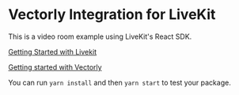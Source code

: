 # Vectorly Integration for LiveKit

This is a video room example using LiveKit's React SDK.

[Getting Started with Livekit](https://docs.livekit.io/guides/getting-started) 

[Getting started with Vectorly](https://cdn.vectorly.io/ai-filters/docs/latest/index.html)

You can run `yarn install` and then `yarn start` to test your package.
